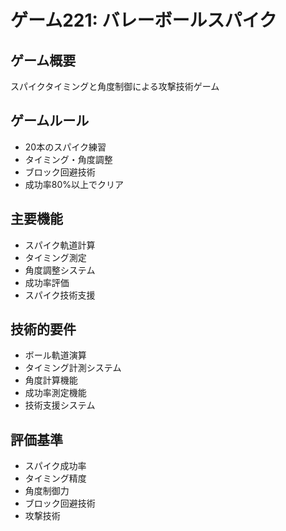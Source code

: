 # ゲーム221: バレーボールスパイク

## ゲーム概要
スパイクタイミングと角度制御による攻撃技術ゲーム

## ゲームルール
- 20本のスパイク練習
- タイミング・角度調整
- ブロック回避技術
- 成功率80%以上でクリア

## 主要機能
- スパイク軌道計算
- タイミング測定
- 角度調整システム
- 成功率評価
- スパイク技術支援

## 技術的要件
- ボール軌道演算
- タイミング計測システム
- 角度計算機能
- 成功率測定機能
- 技術支援システム

## 評価基準
- スパイク成功率
- タイミング精度
- 角度制御力
- ブロック回避技術
- 攻撃技術